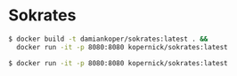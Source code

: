 # Sokrates

```sh
$ docker build -t damiankoper/sokrates:latest . && 
  docker run -it -p 8080:8080 kopernick/sokrates:latest
```

```sh
$ docker run -it -p 8080:8080 kopernick/sokrates:latest
```